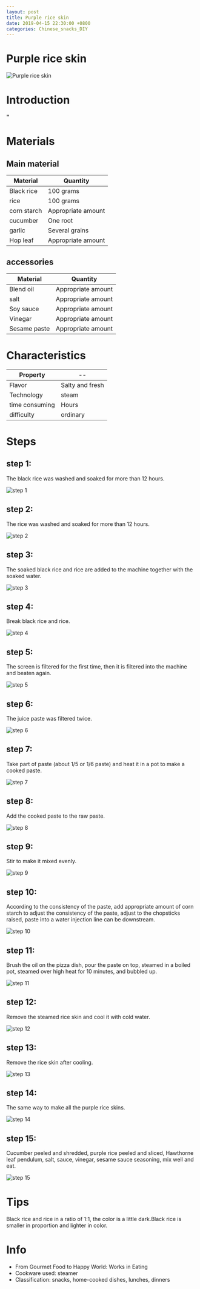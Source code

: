 ```yaml
---
layout: post
title: Purple rice skin
date: 2019-04-15 22:30:00 +0800
categories: Chinese_snacks_DIY
---
```


# Purple rice skin

![Purple rice skin]({{site.baseurl}}/img/401064/401064.jpg)

# Introduction

**"**

# Materials


## Main material

Material|Quantity
--|--
Black rice|100 grams
rice|100 grams
corn starch|Appropriate amount
cucumber|One root
garlic|Several grains
Hop leaf|Appropriate amount

## accessories

Material|Quantity
--|--
Blend oil|Appropriate amount
salt|Appropriate amount
Soy sauce|Appropriate amount
Vinegar|Appropriate amount
Sesame paste|Appropriate amount

# Characteristics

Property|--
--|--
Flavor|Salty and fresh
Technology|steam
time consuming|Hours
difficulty|ordinary

# Steps

## step 1:

The black rice was washed and soaked for more than 12 hours.

![step 1]({{site.baseurl}}/img/401064/1.jpg)

## step 2:

The rice was washed and soaked for more than 12 hours.

![step 2]({{site.baseurl}}/img/401064/2.jpg)

## step 3:

The soaked black rice and rice are added to the machine together with the soaked water.

![step 3]({{site.baseurl}}/img/401064/3.jpg)

## step 4:

Break black rice and rice.

![step 4]({{site.baseurl}}/img/401064/4.jpg)

## step 5:

The screen is filtered for the first time, then it is filtered into the machine and beaten again.

![step 5]({{site.baseurl}}/img/401064/5.jpg)

## step 6:

The juice paste was filtered twice.

![step 6]({{site.baseurl}}/img/401064/6.jpg)

## step 7:

Take part of paste (about 1/5 or 1/6 paste) and heat it in a pot to make a cooked paste.

![step 7]({{site.baseurl}}/img/401064/7.jpg)

## step 8:

Add the cooked paste to the raw paste.

![step 8]({{site.baseurl}}/img/401064/8.jpg)

## step 9:

Stir to make it mixed evenly.

![step 9]({{site.baseurl}}/img/401064/9.jpg)

## step 10:

According to the consistency of the paste, add appropriate amount of corn starch to adjust the consistency of the paste, adjust to the chopsticks raised, paste into a water injection line can be downstream.

![step 10]({{site.baseurl}}/img/401064/10.jpg)

## step 11:

Brush the oil on the pizza dish, pour the paste on top, steamed in a boiled pot, steamed over high heat for 10 minutes, and bubbled up.

![step 11]({{site.baseurl}}/img/401064/11.jpg)

## step 12:

Remove the steamed rice skin and cool it with cold water.

![step 12]({{site.baseurl}}/img/401064/12.jpg)

## step 13:

Remove the rice skin after cooling.

![step 13]({{site.baseurl}}/img/401064/13.jpg)

## step 14:

The same way to make all the purple rice skins.

![step 14]({{site.baseurl}}/img/401064/14.jpg)

## step 15:

Cucumber peeled and shredded, purple rice peeled and sliced, Hawthorne leaf pendulum, salt, sauce, vinegar, sesame sauce seasoning, mix well and eat.

![step 15]({{site.baseurl}}/img/401064/15.jpg)

# Tips

Black rice and rice in a ratio of 1:1, the color is a little dark.Black rice is smaller in proportion and lighter in color.

# Info

- From Gourmet Food to Happy World: Works in Eating
- Cookware used: steamer
- Classification: snacks, home-cooked dishes, lunches, dinners